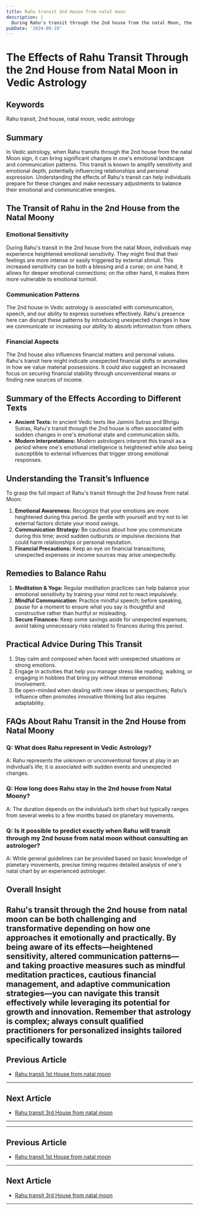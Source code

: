 ```yaml
---
title: Rahu transit 2nd House from natal moon
description: |
  During Rahu's transit through the 2nd house from the natal Moon, the individual may experience financial instability, health problems, and family conflicts. There could be food poisoning, scandals, and deteriorating relations with loved ones.
pubDate: '2024-09-19'
---
```


# The Effects of Rahu Transit Through the 2nd House from Natal Moon in Vedic Astrology

## Keywords
Rahu transit, 2nd house, natal moon, vedic astrology

## Summary
In Vedic astrology, when Rahu transits through the 2nd house from the natal Moon sign, it can bring significant changes in one's emotional landscape and communication patterns. This transit is known to amplify sensitivity and emotional depth, potentially influencing relationships and personal expression. Understanding the effects of Rahu's transit can help individuals prepare for these changes and make necessary adjustments to balance their emotional and communicative energies.

## The Transit of Rahu in the 2nd House from the Natal Moony

### Emotional Sensitivity
During Rahu's transit in the 2nd house from the natal Moon, individuals may experience heightened emotional sensitivity. They might find that their feelings are more intense or easily triggered by external stimuli. This increased sensitivity can be both a blessing and a curse; on one hand, it allows for deeper emotional connections; on the other hand, it makes them more vulnerable to emotional turmoil.

### Communication Patterns
The 2nd house in Vedic astrology is associated with communication, speech, and our ability to express ourselves effectively. Rahu's presence here can disrupt these patterns by introducing unexpected changes in how we communicate or increasing our ability to absorb information from others.

### Financial Aspects
The 2nd house also influences financial matters and personal values. Rahu's transit here might indicate unexpected financial shifts or anomalies in how we value material possessions. It could also suggest an increased focus on securing financial stability through unconventional means or finding new sources of income.

## Summary of the Effects According to Different Texts

- **Ancient Texts:** In ancient Vedic texts like Jaimini Sutras and Bhrigu Sutras, Rahu's transit through the 2nd house is often associated with sudden changes in one's emotional state and communication skills.
- **Modern Interpretations:** Modern astrologers interpret this transit as a period where one's emotional intelligence is heightened while also being susceptible to external influences that trigger strong emotional responses.

## Understanding the Transit’s Influence

To grasp the full impact of Rahu's transit through the 2nd house from natal Moon:
1. **Emotional Awareness:** Recognize that your emotions are more heightened during this period. Be gentle with yourself and try not to let external factors dictate your mood swings.
2. **Communication Strategy:** Be cautious about how you communicate during this time; avoid sudden outbursts or impulsive decisions that could harm relationships or personal reputation.
3. **Financial Precautions:** Keep an eye on financial transactions; unexpected expenses or income sources may arise unexpectedly.

## Remedies to Balance Rahu 

1. **Meditation & Yoga:** Regular meditation practices can help balance your emotional sensitivity by training your mind not to react impulsively.
2. **Mindful Communication:** Practice mindful speech; before speaking, pause for a moment to ensure what you say is thoughtful and constructive rather than hurtful or misleading.
3. **Secure Finances:** Keep some savings aside for unexpected expenses; avoid taking unnecessary risks related to finances during this period.

## Practical Advice During This Transit 

1. Stay calm and composed when faced with unexpected situations or strong emotions.
2. Engage in activities that help you manage stress like reading, walking, or engaging in hobbies that bring joy without intense emotional involvement.
3. Be open-minded when dealing with new ideas or perspectives; Rahu’s influence often promotes innovative thinking but also requires adaptability.

## FAQs About Rahu Transit in the 2nd House from Natal Moony 

### Q: What does Rahu represent in Vedic Astrology?
A: Rahu represents the unknown or unconventional forces at play in an individual’s life; it is associated with sudden events and unexpected changes.

### Q: How long does Rahu stay in the 2nd house from Natal Moony?
A: The duration depends on the individual’s birth chart but typically ranges from several weeks to a few months based on planetary movements.

### Q: Is it possible to predict exactly when Rahu will transit through my 2nd house from natal moon without consulting an astrologer?
A: While general guidelines can be provided based on basic knowledge of planetary movements, precise timing requires detailed analysis of one's natal chart by an experienced astrologer.


## Overall Insight 

Rahu's transit through the 2nd house from natal moon can be both challenging and transformative depending on how one approaches it emotionally and practically. By being aware of its effects—heightened sensitivity, altered communication patterns—and taking proactive measures such as mindful meditation practices, cautious financial management, and adaptive communication strategies—you can navigate this transit effectively while leveraging its potential for growth and innovation. Remember that astrology is complex; always consult qualified practitioners for personalized insights tailored specifically towards
---

## Previous Article
- [Rahu transit 1st House from natal moon](200801_Rahu_transit_1st_House_from_natal_moon.md)

---

## Next Article
- [Rahu transit 3rd House from natal moon](200803_Rahu_transit_3rd_House_from_natal_moon.md)

---
---

## Previous Article
- [Rahu transit 1st House from natal moon](200801_Rahu_transit_1st_House_from_natal_moon.md)

---

## Next Article
- [Rahu transit 3rd House from natal moon](200803_Rahu_transit_3rd_House_from_natal_moon.md)

---
